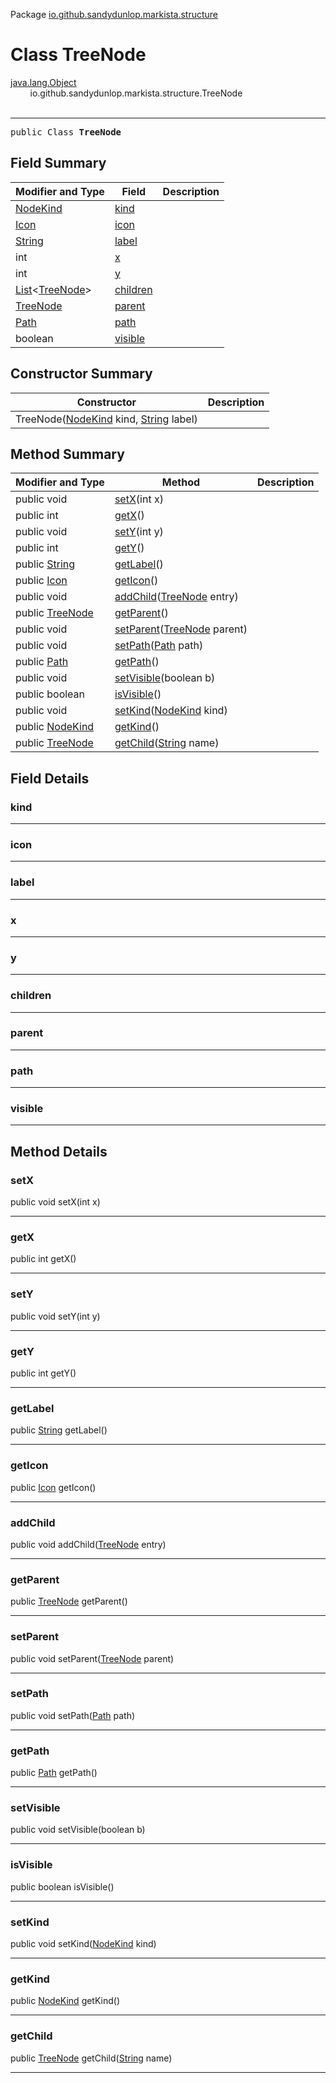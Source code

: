 Package [io.github.sandydunlop.markista.structure](index.md)

# Class TreeNode
[java.lang.Object](https://docs.oracle.com/en/java/javase/24/docs/api/java.base/java/lang/Object.html)<br/>
        io.github.sandydunlop.markista.structure.TreeNode<br/>
<br/>

----

<span style="font-family: monospace;">public Class __TreeNode__</span>


## Field Summary

| Modifier and Type                                                                                                       | Field                 | Description |
|-------------------------------------------------------------------------------------------------------------------------|-----------------------|-------------|
| [NodeKind](NodeKind.md)                                                                                                 | [kind](#kind)         |             |
| [Icon](Icon.md)                                                                                                         | [icon](#icon)         |             |
| [String](https://docs.oracle.com/en/java/javase/24/docs/api/java.base/java/lang/String.html)                            | [label](#label)       |             |
| int                                                                                                                     | [x](#x)               |             |
| int                                                                                                                     | [y](#y)               |             |
| [List](https://docs.oracle.com/en/java/javase/24/docs/api/java.base/java/util/List.html)&lt;[TreeNode](TreeNode.md)&gt; | [children](#children) |             |
| [TreeNode](TreeNode.md)                                                                                                 | [parent](#parent)     |             |
| [Path](https://docs.oracle.com/en/java/javase/24/docs/api/java.base/java/nio/file/Path.html)                            | [path](#path)         |             |
| boolean                                                                                                                 | [visible](#visible)   |             |

## Constructor Summary

| Constructor                                                                                                                                | Description |
|--------------------------------------------------------------------------------------------------------------------------------------------|-------------|
| TreeNode([NodeKind](NodeKind.md) kind, [String](https://docs.oracle.com/en/java/javase/24/docs/api/java.base/java/lang/String.html) label) |             |

## Method Summary

| Modifier and Type                                                                                   | Method                                                                                                                   | Description |
|-----------------------------------------------------------------------------------------------------|--------------------------------------------------------------------------------------------------------------------------|-------------|
| public void                                                                                         | [setX](#setx)(int x)                                                                                                     |             |
| public int                                                                                          | [getX](#getx)()                                                                                                          |             |
| public void                                                                                         | [setY](#sety)(int y)                                                                                                     |             |
| public int                                                                                          | [getY](#gety)()                                                                                                          |             |
| public [String](https://docs.oracle.com/en/java/javase/24/docs/api/java.base/java/lang/String.html) | [getLabel](#getlabel)()                                                                                                  |             |
| public [Icon](Icon.md)                                                                              | [getIcon](#geticon)()                                                                                                    |             |
| public void                                                                                         | [addChild](#addchild)([TreeNode](TreeNode.md) entry)                                                                     |             |
| public [TreeNode](TreeNode.md)                                                                      | [getParent](#getparent)()                                                                                                |             |
| public void                                                                                         | [setParent](#setparent)([TreeNode](TreeNode.md) parent)                                                                  |             |
| public void                                                                                         | [setPath](#setpath)([Path](https://docs.oracle.com/en/java/javase/24/docs/api/java.base/java/nio/file/Path.html) path)   |             |
| public [Path](https://docs.oracle.com/en/java/javase/24/docs/api/java.base/java/nio/file/Path.html) | [getPath](#getpath)()                                                                                                    |             |
| public void                                                                                         | [setVisible](#setvisible)(boolean b)                                                                                     |             |
| public boolean                                                                                      | [isVisible](#isvisible)()                                                                                                |             |
| public void                                                                                         | [setKind](#setkind)([NodeKind](NodeKind.md) kind)                                                                        |             |
| public [NodeKind](NodeKind.md)                                                                      | [getKind](#getkind)()                                                                                                    |             |
| public [TreeNode](TreeNode.md)                                                                      | [getChild](#getchild)([String](https://docs.oracle.com/en/java/javase/24/docs/api/java.base/java/lang/String.html) name) |             |

## Field Details

### kind




---

### icon




---

### label




---

### x




---

### y




---

### children




---

### parent




---

### path




---

### visible




---


## Method Details

### setX

public void setX(int x)




---

### getX

public int getX()




---

### setY

public void setY(int y)




---

### getY

public int getY()




---

### getLabel

public [String](https://docs.oracle.com/en/java/javase/24/docs/api/java.base/java/lang/String.html) getLabel()




---

### getIcon

public [Icon](Icon.md) getIcon()




---

### addChild

public void addChild([TreeNode](TreeNode.md) entry)




---

### getParent

public [TreeNode](TreeNode.md) getParent()




---

### setParent

public void setParent([TreeNode](TreeNode.md) parent)




---

### setPath

public void setPath([Path](https://docs.oracle.com/en/java/javase/24/docs/api/java.base/java/nio/file/Path.html) path)




---

### getPath

public [Path](https://docs.oracle.com/en/java/javase/24/docs/api/java.base/java/nio/file/Path.html) getPath()




---

### setVisible

public void setVisible(boolean b)




---

### isVisible

public boolean isVisible()




---

### setKind

public void setKind([NodeKind](NodeKind.md) kind)




---

### getKind

public [NodeKind](NodeKind.md) getKind()




---

### getChild

public [TreeNode](TreeNode.md) getChild([String](https://docs.oracle.com/en/java/javase/24/docs/api/java.base/java/lang/String.html) name)




---

